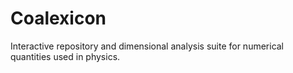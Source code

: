# Coalexicon
Interactive repository and dimensional analysis suite for numerical quantities used in physics.
